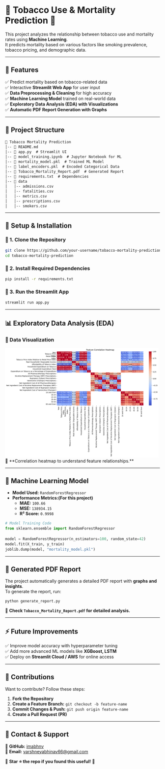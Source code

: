 # 🚬 Tobacco Use & Mortality Prediction 🏥  

This project analyzes the relationship between tobacco use and mortality rates using **Machine Learning**.  
It predicts mortality based on various factors like smoking prevalence, tobacco pricing, and demographic data.

---

## 📌 Features  
✅ Predict mortality based on tobacco-related data  
✅ Interactive **Streamlit Web App** for user input  
✅ **Data Preprocessing & Cleaning** for high accuracy  
✅ **Machine Learning Model** trained on real-world data  
✅ **Exploratory Data Analysis (EDA) with Visualizations**  
✅ **Automatic PDF Report Generation with Graphs**  

---

## 📂 Project Structure  
```
📁 Tobacco Mortality Prediction  
│-- 📜 README.md  
│-- 📜 app.py  # Streamlit UI  
│-- 📜 model_training.ipynb  # Jupyter Notebook for ML  
│-- 📜 mortality_model.pkl  # Trained ML Model  
│-- 📜 label_encoders.pkl  # Encoded Categorical Data  
│-- 📜 Tobacco_Mortality_Report.pdf  # Generated Report  
│-- 📜 requirements.txt  # Dependencies  
│-- 📁 data  
│   │-- admissions.csv  
│   │-- fatalities.csv  
│   │-- metrics.csv  
│   │-- prescriptions.csv  
│   │-- smokers.csv  
```

---

## 🚀 **Setup & Installation**  
### **🔹 1. Clone the Repository**  
```bash
git clone https://github.com/your-username/tobacco-mortality-prediction.git
cd tobacco-mortality-prediction
```

### **🔹 2. Install Required Dependencies**  
```bash
pip install -r requirements.txt
```

### **🔹 3. Run the Streamlit App**  
```bash
streamlit run app.py
```

---

## 📊 **Exploratory Data Analysis (EDA)**
### **🔹 Data Visualization**
<img src="heatmap.png" width="500">  
📌 **Correlation heatmap to understand feature relationships.**  

---

## 🤖 **Machine Learning Model**
- **Model Used:** `RandomForestRegressor`
- **Performance Metrics:(For this project)**
  - **MAE:** `100.66`
  - **MSE:** `138934.15`
  - **R² Score:** `0.9998`
  
```python
# Model Training Code
from sklearn.ensemble import RandomForestRegressor

model = RandomForestRegressor(n_estimators=100, random_state=42)
model.fit(X_train, y_train)
joblib.dump(model, "mortality_model.pkl")
```

---

## 📜 **Generated PDF Report**
The project automatically generates a detailed PDF report with **graphs and insights**.  
To generate the report, run:  
```bash
python generate_report.py
```
📌 **Check `Tobacco_Mortality_Report.pdf` for detailed analysis.**

---

## ⚡ **Future Improvements**
✅ Improve model accuracy with hyperparameter tuning  
✅ Add more advanced ML models like **XGBoost, LSTM**  
✅ Deploy on **Streamlit Cloud / AWS** for online access  

---

## 🤝 **Contributions**
Want to contribute? Follow these steps:
1. **Fork the Repository**  
2. **Create a Feature Branch:** `git checkout -b feature-name`  
3. **Commit Changes & Push:** `git push origin feature-name`  
4. **Create a Pull Request (PR)**  

---

## 📧 **Contact & Support**
🔗 **GitHub:** [imabhnv](https://github.com/imabhnv)  
📩 **Email:** varshneyabhinav66@gmail.com  

📌 **Star ⭐ the repo if you found this useful!** 🚀  
